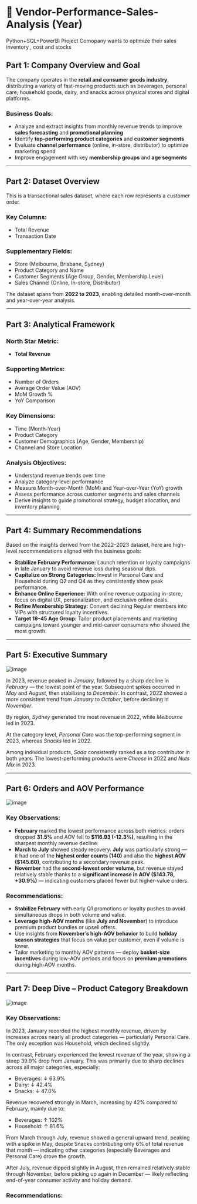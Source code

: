 #  🛒 Vendor-Performance-Sales-Analysis (Year)
Python+SQL+PowerBI Project
Comopany wants to optimize their sales inventory , cost and stocks


## Part 1: Company Overview and Goal

The company operates in the **retail and consumer goods industry**, distributing a variety of fast-moving products such as beverages, personal care, household goods, dairy, and snacks across physical stores and digital platforms.

### Business Goals:
- Analyze and extract insights from monthly revenue trends to improve **sales forecasting** and **promotional planning**
- Identify **top-performing product categories** and **customer segments**
- Evaluate **channel performance** (online, in-store, distributor) to optimize marketing spend
- Improve engagement with key **membership groups** and **age segments**

---

## Part 2: Dataset Overview

This is a transactional sales dataset, where each row represents a customer order.

### Key Columns:
- Total Revenue  
- Transaction Date  

### Supplementary Fields:
- Store (Melbourne, Brisbane, Sydney)  
- Product Category and Name  
- Customer Segments (Age Group, Gender, Membership Level)  
- Sales Channel (Online, In-store, Distributor)  

The dataset spans from **2022 to 2023**, enabling detailed month-over-month and year-over-year analysis.

---

## Part 3: Analytical Framework

### North Star Metric:
- **Total Revenue**

### Supporting Metrics:
- Number of Orders  
- Average Order Value (AOV)  
- MoM Growth %  
- YoY Comparison  

### Key Dimensions:
- Time (Month-Year)  
- Product Category  
- Customer Demographics (Age, Gender, Membership)  
- Channel and Store Location  

### Analysis Objectives:
- Understand revenue trends over time  
- Analyze category-level performance  
- Measure Month-over-Month (MoM) and Year-over-Year (YoY) growth  
- Assess performance across customer segments and sales channels  
- Derive insights to guide promotional strategy, budget allocation, and inventory planning

---

## Part 4: Summary Recommendations

Based on the insights derived from the 2022–2023 dataset, here are high-level recommendations aligned with the business goals:

- **Stabilize February Performance:** Launch retention or loyalty campaigns in late January to avoid revenue loss during seasonal dips.
- **Capitalize on Strong Categories:** Invest in Personal Care and Household during Q2 and Q4 as they consistently show peak performance.
- **Enhance Online Experience:** With online revenue outpacing in-store, focus on digital UX, personalization, and exclusive online deals.
- **Refine Membership Strategy:** Convert declining Regular members into VIPs with structured loyalty incentives.
- **Target 18–45 Age Group:** Tailor product placements and marketing campaigns toward younger and mid-career consumers who showed the most growth.

---

## Part 5: Executive Summary

![image](https://github.com/user-attachments/assets/3c4bd3df-2bd2-4859-af0a-85e061f1d51f)

In 2023, revenue peaked in *January*, followed by a sharp decline in *February* — the lowest point of the year. Subsequent spikes occurred in *May* and *August*, then stabilizing  to *December*. 
In contrast, 2022 showed a more consistent trend from *January* to *October*, before declining in *November*.

By region, *Sydney* generated the most revenue in 2022, while *Melbourne* led in 2023.

At the category level, *Personal Care* was the top-performing segment in 2023, whereas *Snacks* led in 2022.

Among individual products, *Soda* consistently ranked as a top contributor in both years. The lowest-performing products were *Cheese* in 2022 and *Nuts Mix* in 2023.

---

## Part 6: Orders and AOV Performance

![image](https://github.com/user-attachments/assets/d9bdca5b-889b-4236-a33e-2e348f6200bd)

### Key Observations:
- **February** marked the lowest performance across both metrics: orders dropped **31.5%** and AOV fell to **$116.93 (-12.3%)**, resulting in the sharpest monthly revenue decline.
- **March to July** showed steady recovery. **July** was particularly strong — it had one of the **highest order counts (140)** and also the **highest AOV ($145.60)**, contributing to a secondary revenue peak.
- **November** had the **second-lowest order volume**, but revenue stayed relatively stable thanks to a **significant increase in AOV ($143.78, +30.9%)** — indicating customers placed fewer but higher-value orders.

### Recommendations:
- **Stabilize February** with early Q1 promotions or loyalty pushes to avoid simultaneous drops in both volume and value.
- **Leverage high-AOV months** (like **July and November**) to introduce premium product bundles or upsell offers.
- Use insights from **November’s high-AOV behavior** to build **holiday season strategies** that focus on value per customer, even if volume is lower.
- Tailor marketing to monthly AOV patterns — deploy **basket-size incentives** during low-AOV periods and focus on **premium promotions** during high-AOV months.
---

## Part 7: Deep Dive – Product Category Breakdown

![image](https://github.com/user-attachments/assets/d7b406f3-a4c0-42ae-893d-cc3d62586bba)

### Key Observations:
In 2023, January recorded the highest monthly revenue, driven by increases across nearly all product categories — particularly Personal Care. The only exception was Household, which declined slightly.

In contrast, February experienced the lowest revenue of the year, showing a steep 39.9% drop from January. This was primarily due to sharp declines across all major categories, especially:

- Beverages: ↓ 63.9%  
- Dairy: ↓ 42.4%  
- Snacks: ↓ 47.0%

Revenue recovered strongly in March, increasing by 42% compared to February, mainly due to:

- Beverages: ↑ 102%  
- Household: ↑ 81.6%

From March through July, revenue showed a general upward trend, peaking with a spike in May, despite Snacks contributing only 6% of total revenue that month — indicating other categories (especially Beverages and Personal Care) drove the growth.

After July, revenue dipped slightly in August, then remained relatively stable through November, before picking up again in December — likely reflecting end-of-year consumer activity and holiday demand.

### Recommendations:
